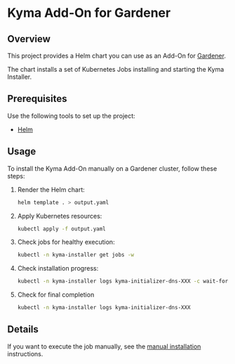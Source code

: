 # Kyma Add-On for Gardener

## Overview

This project provides a Helm chart you can use as an Add-On for [Gardener](https://gardener.cloud).

The chart installs a set of Kubernetes Jobs installing and starting the Kyma Installer.

## Prerequisites

Use the following tools to set up the project:

* [Helm](https://helm.sh)

## Usage

To install the Kyma Add-On manually on a Gardener cluster, follow these steps:

1. Render the Helm chart:

    ```bash
    helm template . > output.yaml
    ```

2. Apply Kubernetes resources:

    ```bash
    kubectl apply -f output.yaml
    ```

3. Check jobs for healthy execution:

    ```bash
    kubectl -n kyma-installer get jobs -w
    ```

4. Check installation progress:

    ```bash
    kubectl -n kyma-installer logs kyma-initializer-dns-XXX -c wait-for-installation -f
    ```

5. Check for final completion
    ```bash
    kubectl -n kyma-installer logs kyma-initializer-dns-XXX
    ```

## Details

If you want to execute the job manually, see the [manual installation](manual-install.md) instructions.
